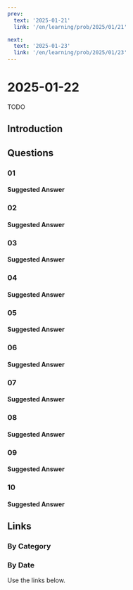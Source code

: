 ```yaml
---
prev:
  text: '2025-01-21'
  link: '/en/learning/prob/2025/01/21'

next:
  text: '2025-01-23'
  link: '/en/learning/prob/2025/01/23'
---
```


# 2025-01-22

TODO

<Badge type="danger" text="Bid"/>

## Introduction

## Questions

### 01

#### Suggested Answer

### 02

#### Suggested Answer

### 03

#### Suggested Answer

### 04

#### Suggested Answer

### 05

#### Suggested Answer

### 06

#### Suggested Answer

### 07

#### Suggested Answer

### 08

#### Suggested Answer

### 09

#### Suggested Answer

### 10

#### Suggested Answer

## Links

[<Badge type="tip" text="Go to Practice"/>](/en/practice/prob/2025/01/22)

### By Category

[<Badge type="tip" text="<--"/>](/en/learning/prob/2025/01/19)
[<Badge type="tip" text="Calendar"/>](/en/learning/calendar/2025/01)
[<Badge type="info" text="-->"/>](/en/learning/prob/2025/01/22#links)

### By Date

Use the links below.